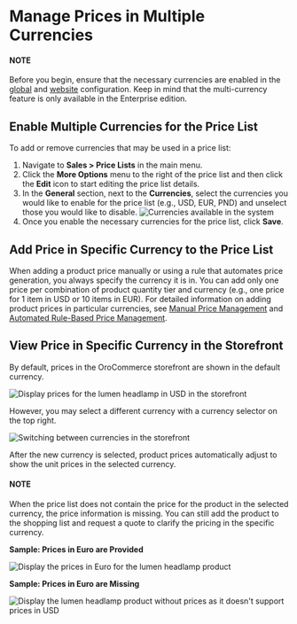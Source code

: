 <a id="user-guide-pricing-multiple-currencies"></a>

# Manage Prices in Multiple Currencies

#### NOTE
Before you begin, ensure that the necessary currencies are enabled in the [global](../../system/configuration/system/general-setup/global-currency.md#sys-config-sysconfig-general-setup-currency) and [website](../../system/websites/web-configuration/commerce/catalog/website-pricing.md#sys-websites-sysconfig-currency) configuration. Keep in mind that the multi-currency feature is only available in the Enterprise edition.

## Enable Multiple Currencies for the Price List

To add or remove currencies that may be used in a price list:

1. Navigate to **Sales > Price Lists** in the main menu.
2. Click the <i class="fa fa-ellipsis-h fa-lg" aria-hidden="true"></i> **More Options** menu to the right of the price list and then click the <i class="fa fa-edit fa-lg" aria-hidden="true"></i> **Edit** icon to start editing the price list details.
3. In the **General** section, next to the **Currencies**, select the currencies you would like to enable for the price list (e.g., USD, EUR, PND) and unselect those you would like to disable.
   ![Currencies available in the system](user/img/sales/pricelist/PriceListsCurrencies.png)
4. Once you enable the necessary currencies for the price list, click **Save**.

## Add Price in Specific Currency to the Price List

When adding a product price manually or using a rule that automates price generation, you always specify the currency it is in.
You can add only one price per combination of product quantity tier and currency (e.g., one price for 1 item in USD or 10 items in EUR).
For detailed information on adding product prices in particular currencies, see [Manual Price Management](manual.md#user-guide-pricing-price-list-manual) and [Automated Rule-Based Price Management](auto.md#user-guide-pricing-price-list-auto).

## View Price in Specific Currency in the Storefront

By default, prices in the OroCommerce storefront are shown in the default currency.

![Display prices for the lumen headlamp in USD in the storefront](user/img/sales/pricelist/price_currency_change1.png)

However, you may select a different currency with a currency selector on the top right.

![Switching between currencies in the storefront](user/img/sales/pricelist/currency_on_the_front_store.png)

After the new currency is selected, product prices automatically adjust to show the unit prices in the selected currency.

#### NOTE
When the price list does not contain the price for the product in the selected currency, the price information is missing. You can still add the product to the shopping list and request a quote to clarify the pricing in the specific currency.

**Sample: Prices in Euro are Provided**

![Display the prices in Euro for the lumen headlamp product](user/img/sales/pricelist/price_currency_change2.png)

**Sample: Prices in Euro are Missing**

![Display the lumen headlamp product without prices as it doesn't support prices in USD](user/img/sales/pricelist/price_currency_change_no_price_in_selected_currency.png)
<!-- fa-bars = fa-navicon -->
<!-- Ic Tiles is used as Set As Default in saved views, and as tiles in display layout options -->
<!-- IcPencil refers to Rename in Commerce and Inline Editing in CRM -->
<!-- Check mark in the square. -->
<!-- SortDesc is also used as drop-down arrow -->

